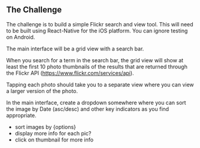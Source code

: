 ## The Challenge

The challenge is to build a simple Flickr search and view tool. This will need to be built using React-Native for the iOS platform. You can ignore testing on Android.

The main interface will be a grid view with a search bar.

When you search for a term in the search bar, the grid view will show at least the first 10 photo thumbnails of the results that are returned through the Flickr API (https://www.flickr.com/services/api).

Tapping each photo should take you to a separate view where you can view a larger version of the photo.

In the main interface, create a dropdown somewhere where you can sort the image by Date (asc/desc) and other key indicators as you find appropriate.



- sort images by {options}
- display more info for each pic?
- click on thumbnail for more info